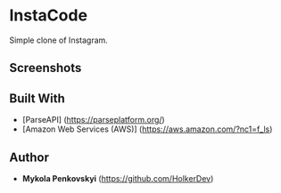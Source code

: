 # InstaCode
Simple clone of Instagram.

## Screenshots


## Built With
* [ParseAPI] (https://parseplatform.org/)
* [Amazon Web Services (AWS)] (https://aws.amazon.com/?nc1=f_ls)

## Author 
* **Mykola Penkovskyi** (https://github.com/HolkerDev)
